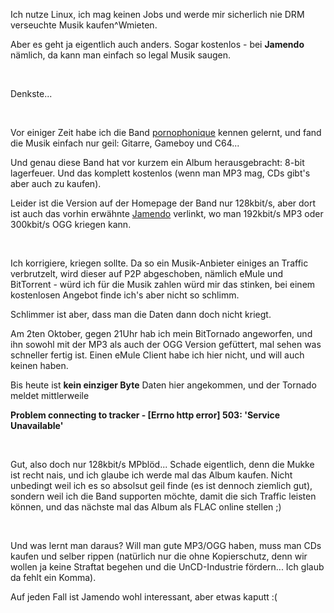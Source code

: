 <html><body><p>Ich nutze Linux, ich mag keinen Jobs und werde mir sicherlich nie DRM verseuchte Musik kaufen^Wmieten.<br>

Aber es geht ja eigentlich auch anders. Sogar kostenlos - bei <strong>Jamendo</strong> nämlich, da kann man einfach so legal Musik saugen.<br>

<br>

Denkste...<br>

<br>

Vor einiger Zeit habe ich die Band <a href="http://www.pornophonique.de" target="_blank">pornophonique</a> kennen gelernt, und fand die Musik einfach nur geil: Gitarre, Gameboy und C64...<br>

Und genau diese Band hat vor kurzem ein Album herausgebracht: 8-bit lagerfeuer. Und das komplett kostenlos (wenn man MP3 mag, CDs gibt's aber auch zu kaufen).<br>

Leider ist die Version auf der Homepage der Band nur 128kbit/s, aber dort ist auch das vorhin erwähnte <a href="http://www.jamendo.com/de/album/7505/" target="_blank">Jamendo</a> verlinkt, wo man 192kbit/s MP3 oder 300kbit/s OGG kriegen kann.<br>

<br>

Ich korrigiere, kriegen sollte. Da so ein Musik-Anbieter einiges an Traffic verbrutzelt, wird dieser auf P2P abgeschoben, nämlich eMule und BitTorrent - würd ich für die Musik zahlen würd mir das stinken, bei einem kostenlosen Angebot finde ich's aber nicht so schlimm.<br>

Schlimmer ist aber, dass man die Daten dann doch nicht kriegt.<br>

Am 2ten Oktober, gegen 21Uhr hab ich mein BitTornado angeworfen, und ihn sowohl mit der MP3 als auch der OGG Version gefüttert, mal sehen was schneller fertig ist. Einen eMule Client habe ich hier nicht, und will auch keinen haben.<br>

Bis heute ist <strong>kein einziger Byte</strong> Daten hier angekommen, und der Tornado meldet mittlerweile<br>

<strong>Problem connecting to tracker - [Errno http error] 503: 'Service Unavailable'</strong><br>

<br>

Gut, also doch nur 128kbit/s MPblöd... Schade eigentlich, denn die Mukke ist recht nais, und ich glaube ich werde mal das Album kaufen. Nicht unbedingt weil ich es so absolsut geil finde (es ist dennoch ziemlich gut), sondern weil ich die Band supporten möchte, damit die sich Traffic leisten können, und das nächste mal das Album als FLAC online stellen ;)<br>

<br>

Und was lernt man daraus? Will man gute MP3/OGG haben, muss man CDs kaufen und selber rippen (natürlich nur die ohne Kopierschutz, denn wir wollen ja keine Straftat begehen und die UnCD-Industrie fördern... Ich glaub da fehlt ein Komma).<br>

Auf jeden Fall ist Jamendo wohl interessant, aber etwas kaputt :(</p></body></html>